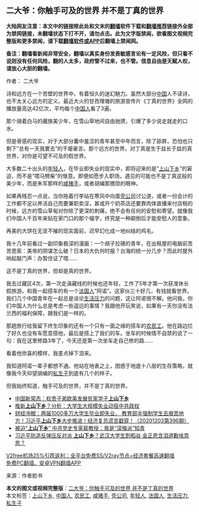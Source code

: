  <h2>二大爷：你触手可及的世界 并不是丁真的世界</h2> <p class="notice"><b>大陆网友注意：本文中的链接除此处和文末的<a href="https://github.com/bannedbook/fanqiang" >翻墙</a>软件下载和<a href="https://github.com/killgcd/justmysocks/blob/master/README.md">翻墙推荐</a>链接外全部为禁网链接，未翻墙状态下打不开，请勿点击。此为文字版禁闻，欲看图文视频完整版和更多禁闻，请下载<a href="https://github.com/bannedbook/fanqiang">翻墙软件或APP</a>后翻墙上禁闻网。</p><p>备注：翻墙看新闻非常安全，翻墙以真实身份发表敏感言论有一定风险，但只看不说则没有任何风险，翻的人太多，政府管不过来，也不管。信息自由是天赋人权，请放心大胆的翻墙。</b></p>  <div class="entry"> <p>作者： 二大爷</p> <p>诗和远方在一个苦壁的世界中，有着恒久的迷幻魅力。虽然大部分<span class='wp_keywordlink_affiliate'><a href="https://www.bannedbook.org/" title="中国" target="_blank">中国</a></span>人不读诗，也不太关心远方的定义。最近大火的甘孜理塘的旅游宣传片《丁真的世界》全网的播放量高达42亿次，平均每个<a href="https://www.bannedbook.org/bnews/tag/%e4%b8%ad%e5%9b%bd%e4%ba%ba/" class="st_tag internal_tag" rel="tag" title="标签 中国人 下的日志">中国人</a>看了3遍。</p> <p>那个骑着白马的藏族美少年，在雪山草地间自由驰骋，引爆了多少说走就走的口水。</p> <p>但是骨感的现实，对于大部分囊中羞涩的青年甚至中年而言，除了舔屏，恐怕也只剩下&#8221;总有一天我要去&#8221;的干瘪豪言。那个远方的世界，对丁真是生于兹长于兹的真世界，对你是可望不可及的假世界。</p> <p>大多数二十出头的<a href="https://www.bannedbook.org/bnews/tag/%e5%b9%b4%e8%bd%bb%e4%ba%ba/" class="st_tag internal_tag" rel="tag" title="标签 年轻人 下的日志">年轻人</a>，在毕业即失业的现实中，即将迎来的是&#8221;<a href="https://www.bannedbook.org/bnews/tag/%E4%B8%8A%E5%B1%B1%E4%B8%8B%E4%B9%A1/" class="st_tag internal_tag" rel="tag" title="标签 上山下乡 下的日志">上山下乡</a>&#8221;的窘迫，而不是&#8221;喂马劈柴&#8221;的惬意。即便如愿步入职场，遇见的可能也不是丁真这般的美少年，而是朱军那样的<a href="https://www.bannedbook.org/bnews/tag/%e5%92%b8%e7%8c%aa%e6%89%8b/" class="st_tag internal_tag" rel="tag" title="标签 咸猪手 下的日志">咸猪手</a>，或者胡编那猥琐的眼神。</p>  <p>如果再残忍一点说，当你拖着行李站在寒风中向蛋<a href="https://www.bannedbook.org/bnews/tag/%E5%A3%B3%E5%85%AC%E5%8F%B8/" class="st_tag internal_tag" rel="tag" title="标签 壳公司 下的日志">壳公司</a>讨公道，或者一份会计的工作都不足以养活自己而要兼职卖淫，甚或开个奶茶店还要靠肉体直播来付店租的时候，远方的雪山草甸对你除了更深的刺痛，绝不会有任何的安慰和寄望。就像我们中国人千百年来贴在家门口的那个福字，终究是一种颠倒后才能安慰人的意象。</p> <p>再美的大饼在无坚不摧的现实面前，迟早幻化成一地纠结的鸡毛。</p> <p>我十几年前看过一副印象极深的漫画：一个胡子拉碴的青年，在出租屋的电脑前苦苦思索：美帝的阴谋怎么破？日本的大仇何时报？台海的统一分几步？而此时屋外响起敲门声：办暂住证了喂……</p> <p>这不是丁真的世界，但却是真的世界。</p> <p>我去过藏区4次，第一次走滇藏线的时候也还年轻，工作了5年才第一次获准休长假旅游。和我一起搭车的有一个<a href="https://www.bannedbook.org/bnews/tag/%E6%B3%95%E5%9B%BD%E4%BA%BA/" class="st_tag internal_tag" rel="tag" title="标签 法国人 下的日志">法国人</a>&#8221;阿诺&#8221;。这家伙三十好几，有钱就看世界。我们几个中国青年在一起总是谈论<a href="https://www.bannedbook.org/bnews/tag/%E7%94%9F%E6%B4%BB%E5%8E%8B%E5%8A%9B/" class="st_tag internal_tag" rel="tag" title="标签 生活压力 下的日志">生活压力</a>的问题，这让阿诺很不解。他问我，你们中国人为什么总是考虑一些遥远的事情？我跟他开玩笑说，如果有一天你没有法兰西的福利保障，跟我们是一样的。</p>  <p>那趟旅行给我留下终生印象的还有一个只有一面之缘的搭车的<a href="https://www.bannedbook.org/bnews/tag/%e5%86%9c%e6%b0%91%e5%b7%a5/" class="st_tag internal_tag" rel="tag" title="标签 农民工 下的日志">农民工</a>。他在路边拦了好久也没有车愿意搭他，最后是搭上了我们的车。坐车的时候情不自禁的说了一句：我在这里修路3年了，今天还是第一次坐车走自己修的路……</p> <p>看着他欣喜的模样，我差点掉下泪来。</p> <p>我知道阿诺一辈子都想不通。他站在地表之上，困惑于地底十八层的生存策略，就像我今天仰望胡编的<a href="https://www.bannedbook.org/bnews/tag/%e7%a7%81%e7%94%9f%e5%ad%90/" class="st_tag internal_tag" rel="tag" title="标签 私生子 下的日志">私生子</a>到底有几个的样子。</p> <p>但我始终知道，触手可及的世界，并不是丁真的世界。</p> <ul class='op-related-articles' title='相关阅读'> <li><a href='https://www.bannedbook.org/bnews/baitai/20201204/1442166.html' target='_blank'>中国新常态：权贵子弟欧美发展贫家学子<b>上山下乡</b></a></li> <li><a href='https://www.bannedbook.org/bnews/comments/20201204/1442077.html' target='_blank'>推新<b>上山下乡</b>？分析：大学生大规模失业动摇中共政权</a></li> <li><a href='https://www.bannedbook.org/bnews/bannedvideo/20201203/1441397.html' target='_blank'>财经冷眼：两届1000多万大学生毕业即失业， 教育部半强制学生去艰苦地方！习近平<b>上山下乡</b>大步推进！经济复苏谎言戳穿！（20201203第396期）</a></li> <li><a href='https://www.bannedbook.org/bnews/cbnews/20201028/1421563.html' target='_blank'>被迫“<b>上山下乡</b>” 中共党史专家裴教授：我是“深悔派”知青</a></li> <li><a href='https://www.bannedbook.org/bnews/topimagenews/20201012/1412563.html' target='_blank'>习近平防造反弹压反对派 <b>上山下乡</b>？武汉大学生割稻谷 金正恩含泪道歉啥意思？</a></li> </ul> <p class="texttj"> <a href="https://www.bannedbook.org/forum23/topic22702.html" target="_blank">V2free机场25%引荐返利：全平台免费SS/V2ray节点+经济套餐高速翻墙</a><br/> <a href="https://github.com/bannedbook/fanqiang/wiki/%E7%A6%81%E9%97%BB%E7%BD%91%E5%AE%89%E5%8D%93%E7%BF%BB%E5%A2%99%E6%96%B0%E9%97%BBAPP" target="_blank">免费PC翻墙、安卓VPN翻墙APP</a></p><p> 来源：作者脸书 </p> <a name='sharetosocial'></a>       <div><b>本文的图文或视频完整版</b>：<a href='https://www.bannedbook.org/bnews/comments/20201206/1442824.html'>二大爷：你触手可及的世界 并不是丁真的世界</a></div>  </div><!--END ENTRY--> <div class="postfooter"> <div>本文标签：<a href="https://www.bannedbook.org/bnews/tag/%E4%B8%8A%E5%B1%B1%E4%B8%8B%E4%B9%A1/" rel="tag">上山下乡</a>, <a href="https://www.bannedbook.org/bnews/tag/%e4%b8%ad%e5%9b%bd%e4%ba%ba/" rel="tag">中国人</a>, <a href="https://www.bannedbook.org/bnews/tag/%e5%86%9c%e6%b0%91%e5%b7%a5/" rel="tag">农民工</a>, <a href="https://www.bannedbook.org/bnews/tag/%e5%92%b8%e7%8c%aa%e6%89%8b/" rel="tag">咸猪手</a>, <a href="https://www.bannedbook.org/bnews/tag/%E5%A3%B3%E5%85%AC%E5%8F%B8/" rel="tag">壳公司</a>, <a href="https://www.bannedbook.org/bnews/tag/%e5%b9%b4%e8%bd%bb%e4%ba%ba/" rel="tag">年轻人</a>, <a href="https://www.bannedbook.org/bnews/tag/%E6%B3%95%E5%9B%BD%E4%BA%BA/" rel="tag">法国人</a>, <a href="https://www.bannedbook.org/bnews/tag/%E7%94%9F%E6%B4%BB%E5%8E%8B%E5%8A%9B/" rel="tag">生活压力</a>, <a href="https://www.bannedbook.org/bnews/tag/%e7%a7%81%e7%94%9f%e5%ad%90/" rel="tag">私生子</a></div>  </div><!--END POSTFOOTER--> 